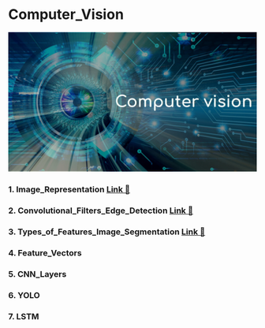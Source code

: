 # Computer_Vision
<img src="Computer_Vision.jpg">

### 1. Image_Representation <a href= ""> Link &#128279;</a>
### 2. Convolutional_Filters_Edge_Detection  <a href= "">Link &#128279;</a>
### 3. Types_of_Features_Image_Segmentation  <a href= "">Link &#128279;</a>
### 4. Feature_Vectors  <a href= ""></a>
### 5. CNN_Layers  <a href= ""></a>
### 6. YOLO
### 7. LSTM 
